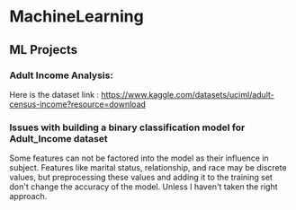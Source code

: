 # MachineLearning

## ML Projects 

### Adult Income Analysis: 
Here is the dataset link : https://www.kaggle.com/datasets/uciml/adult-census-income?resource=download

### Issues with building a binary classification model for Adult_Income dataset
Some features can not be factored into the model as their influence in subject. Features like marital status, relationship, and race may be discrete values, but preprocessing these values and adding it to the training set don't change the accuracy of the model. Unless I haven't taken the right approach. 
